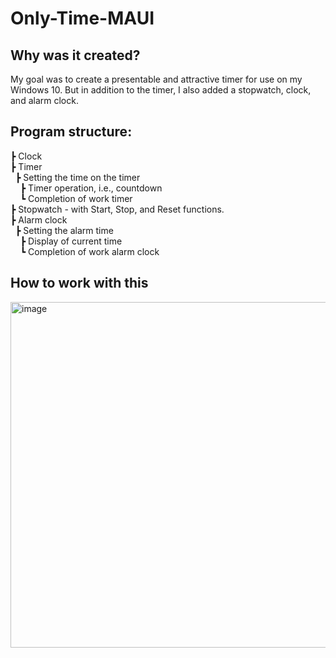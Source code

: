 # Only-Time-MAUI

## Why was it created?
My goal was to create a presentable and attractive timer for use on my Windows 10. But in addition to the timer, I also added a stopwatch, clock, and alarm clock.

## Program structure:
┣ Clock  
┣ Timer  
&nbsp;&nbsp;┣ Setting the time on the timer  
&nbsp;&nbsp;&nbsp;&nbsp;┣ Timer operation, i.e., countdown  
&nbsp;&nbsp;&nbsp;&nbsp;┗ Completion of work timer   
┣ Stopwatch - with Start, Stop, and Reset functions.  
┣ Alarm clock  
&nbsp;&nbsp;┣ Setting the alarm time  
&nbsp;&nbsp;&nbsp;&nbsp;┣ Display of current time  
&nbsp;&nbsp;&nbsp;&nbsp;┗ Completion of work alarm clock  

## How to work with this
<img width="1477" height="553" alt="image" src="https://github.com/user-attachments/assets/a2a4cd7b-99f2-411e-8499-0fe985e6f076" />
